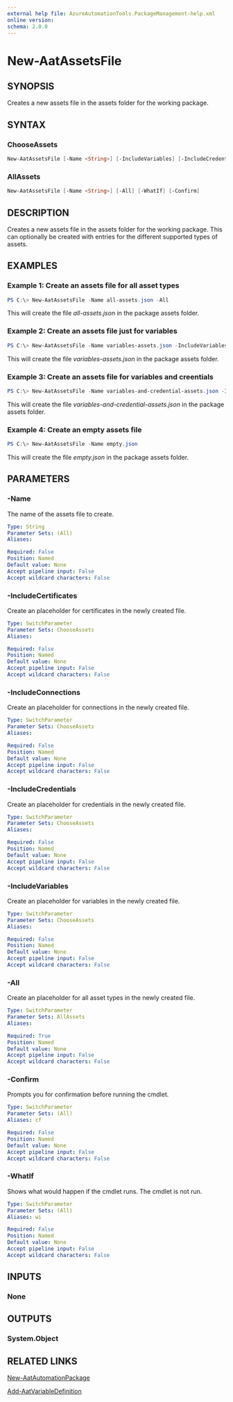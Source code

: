 ```yaml
---
external help file: AzureAutomationTools.PackageManagement-help.xml
online version: 
schema: 2.0.0
---
```


# New-AatAssetsFile

## SYNOPSIS

Creates a new assets file in the assets folder for the working package.

## SYNTAX

### ChooseAssets

```Powershell
New-AatAssetsFile [-Name <String>] [-IncludeVariables] [-IncludeCredentials [-IncludeCertificates] [-IncludeConnections] [-WhatIf] [-Confirm]
```

### AllAssets

```Powershell
New-AatAssetsFile [-Name <String>] [-All] [-WhatIf] [-Confirm]
```

## DESCRIPTION

Creates a new assets file in the assets folder for the working package. This can optionally be created with entries for the different supported types of assets.

## EXAMPLES

### Example 1: Create an assets file for all asset types

```Powershell
PS C:\> New-AatAssetsFile -Name all-assets.json -All
```

This will create the file *all-assets.json* in the package assets folder.

### Example 2: Create an assets file just for variables

```Powershell
PS C:\> New-AatAssetsFile -Name variables-assets.json -IncludeVariables
```

This will create the file *variables-assets.json* in the package assets folder.

### Example 3: Create an assets file for variables and creentials

```Powershell
PS C:\> New-AatAssetsFile -Name variables-and-credential-assets.json -IncludeVariables -IncludeCredentials
```

This will create the file *variables-and-credential-assets.json* in the package assets folder.

### Example 4: Create an empty assets file

```Powershell
PS C:\> New-AatAssetsFile -Name empty.json
```

This will create the file *empty.json* in the package assets folder.

## PARAMETERS

### -Name

The name of the assets file to create.

```yaml
Type: String
Parameter Sets: (All)
Aliases: 

Required: False
Position: Named
Default value: None
Accept pipeline input: False
Accept wildcard characters: False
```

### -IncludeCertificates

Create an placeholder for certificates in the newly created file.

```yaml
Type: SwitchParameter
Parameter Sets: ChooseAssets
Aliases: 

Required: False
Position: Named
Default value: None
Accept pipeline input: False
Accept wildcard characters: False
```

### -IncludeConnections

Create an placeholder for connections in the newly created file.

```yaml
Type: SwitchParameter
Parameter Sets: ChooseAssets
Aliases: 

Required: False
Position: Named
Default value: None
Accept pipeline input: False
Accept wildcard characters: False
```

### -IncludeCredentials

Create an placeholder for credentials in the newly created file.

```yaml
Type: SwitchParameter
Parameter Sets: ChooseAssets
Aliases: 

Required: False
Position: Named
Default value: None
Accept pipeline input: False
Accept wildcard characters: False
```

### -IncludeVariables

Create an placeholder for variables in the newly created file.

```yaml
Type: SwitchParameter
Parameter Sets: ChooseAssets
Aliases: 

Required: False
Position: Named
Default value: None
Accept pipeline input: False
Accept wildcard characters: False
```

### -All

Create an placeholder for all asset types in the newly created file.

```yaml
Type: SwitchParameter
Parameter Sets: AllAssets
Aliases: 

Required: True
Position: Named
Default value: None
Accept pipeline input: False
Accept wildcard characters: False
```

### -Confirm

Prompts you for confirmation before running the cmdlet.

```yaml
Type: SwitchParameter
Parameter Sets: (All)
Aliases: cf

Required: False
Position: Named
Default value: None
Accept pipeline input: False
Accept wildcard characters: False
```

### -WhatIf

Shows what would happen if the cmdlet runs.
The cmdlet is not run.

```yaml
Type: SwitchParameter
Parameter Sets: (All)
Aliases: wi

Required: False
Position: Named
Default value: None
Accept pipeline input: False
Accept wildcard characters: False
```

## INPUTS

### None

## OUTPUTS

### System.Object

<!--## NOTES-->

## RELATED LINKS

[New-AatAutomationPackage](.)

[Add-AatVariableDefinition](.)

